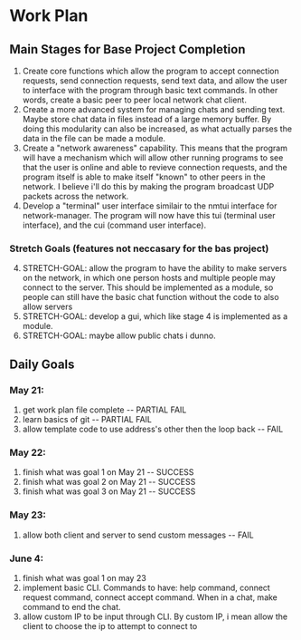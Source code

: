 # Work Plan

## Main Stages for Base Project Completion
1. Create core functions which allow the program to accept connection requests, send connection requests, send text data,
and allow the user to interface with the program through basic text commands. In other words, create a basic peer to peer
local network chat client.
2. Create a more advanced system for managing chats and sending text. Maybe store chat data in files instead of a large memory
buffer. By doing this modularity can also be increased, as what actually parses the data in the file can be made a module. 
2. Create a "network awareness" capability. This means that the program will have a mechanism which will
allow other running programs to see that the user is online and able to revieve connection requests, 
and the program itself is able to make itself "known" to other peers in the network. I believe i'll do this by making the program broadcast UDP packets across the network.
3. Develop a "terminal" user interface similair to the nmtui interface for network-manager. The program will now have this tui (terminal user interface), and the cui (command user interface).
### Stretch Goals (features not neccasary for the bas project)
4. STRETCH-GOAL: allow the program to have the ability to make servers on the network, in which one person hosts and multiple people may connect to the server. This should be implemented as a module, so people can still have the basic chat function without the code to also allow servers
5. STRETCH-GOAL: develop a gui, which like stage 4 is implemented as a module.
6. STRETCH-GOAL: maybe allow public chats i dunno.

## Daily Goals
### May 21: 
1. get work plan file complete -- PARTIAL FAIL
2. learn basics of git -- PARTIAL FAIL
3. allow template code to use address's other then the loop back -- FAIL
### May 22:
1. finish what was goal 1 on May 21 -- SUCCESS
2. finish what was goal 2 on May 21 -- SUCCESS
3. finish what was goal 3 on May 21 -- SUCCESS
### May 23:
1. allow both client and server to send custom messages -- FAIL
### June 4:
1. finish what was goal 1 on may 23
2. implement basic CLI. Commands to have: help command, connect request command, connect accept command. When in a chat, make command to end the chat.
3. allow custom IP to be input through CLI. By custom IP, i mean allow the client to choose the ip to attempt to connect to

